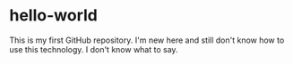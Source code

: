 # hello-world
This is my first GitHub repository.
I'm new here and still don't know how to use this technology.
I don't know what to say.
